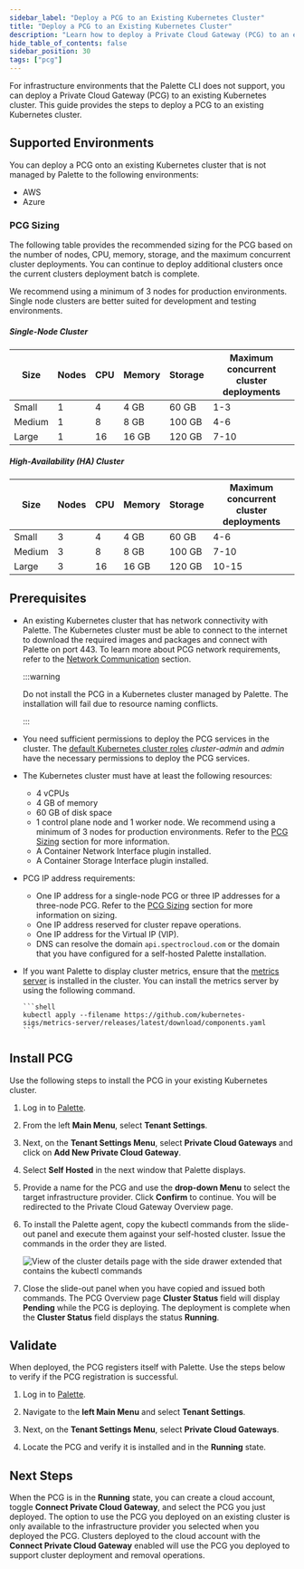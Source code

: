 ```yaml
---
sidebar_label: "Deploy a PCG to an Existing Kubernetes Cluster"
title: "Deploy a PCG to an Existing Kubernetes Cluster"
description: "Learn how to deploy a Private Cloud Gateway (PCG) to an existing Kubernetes cluster."
hide_table_of_contents: false
sidebar_position: 30
tags: ["pcg"]
---
```


For infrastructure environments that the Palette CLI does not support, you can deploy a Private Cloud Gateway (PCG) to
an existing Kubernetes cluster. This guide provides the steps to deploy a PCG to an existing Kubernetes cluster.

## Supported Environments

You can deploy a PCG onto an existing Kubernetes cluster that is not managed by Palette to the following environments:

- AWS
- Azure

### PCG Sizing

The following table provides the recommended sizing for the PCG based on the number of nodes, CPU, memory, storage, and
the maximum concurrent cluster deployments. You can continue to deploy additional clusters once the current clusters
deployment batch is complete.

We recommend using a minimum of 3 nodes for production environments. Single node clusters are better suited for
development and testing environments.

##### Single-Node Cluster

| **Size** | **Nodes** | **CPU** | **Memory** | **Storage** | **Maximum concurrent cluster deployments** |
| -------- | --------- | ------- | ---------- | ----------- | ------------------------------------------ |
| Small    | 1         | 4       | 4 GB       | 60 GB       | 1-3                                        |
| Medium   | 1         | 8       | 8 GB       | 100 GB      | 4-6                                        |
| Large    | 1         | 16      | 16 GB      | 120 GB      | 7-10                                       |

##### High-Availability (HA) Cluster

| **Size** | **Nodes** | **CPU** | **Memory** | **Storage** | **Maximum concurrent cluster deployments** |
| -------- | --------- | ------- | ---------- | ----------- | ------------------------------------------ |
| Small    | 3         | 4       | 4 GB       | 60 GB       | 4-6                                        |
| Medium   | 3         | 8       | 8 GB       | 100 GB      | 7-10                                       |
| Large    | 3         | 16      | 16 GB      | 120 GB      | 10-15                                      |

## Prerequisites

- An existing Kubernetes cluster that has network connectivity with Palette. The Kubernetes cluster must be able to
  connect to the internet to download the required images and packages and connect with Palette on port 443. To learn
  more about PCG network requirements, refer to the [Network Communication](./architecture.md#network-communication)
  section.

  :::warning

  Do not install the PCG in a Kubernetes cluster managed by Palette. The installation will fail due to resource naming
  conflicts.

  :::

- You need sufficient permissions to deploy the PCG services in the cluster. The
  [default Kubernetes cluster roles](https://kubernetes.io/docs/reference/access-authn-authz/rbac/#default-roles-and-role-bindings)
  _cluster-admin_ and _admin_ have the necessary permissions to deploy the PCG services.

- The Kubernetes cluster must have at least the following resources:

  - 4 vCPUs
  - 4 GB of memory
  - 60 GB of disk space
  - 1 control plane node and 1 worker node. We recommend using a minimum of 3 nodes for production environments. Refer
    to the [PCG Sizing](#pcg-sizing) section for more information.
  - A Container Network Interface plugin installed.
  - A Container Storage Interface plugin installed.

- PCG IP address requirements:

  - One IP address for a single-node PCG or three IP addresses for a three-node PCG. Refer to the
    [PCG Sizing](./deploy-pcg-k8s.md#pcg-sizing) section for more information on sizing.
  - One IP address reserved for cluster repave operations.
  - One IP address for the Virtual IP (VIP).
  - DNS can resolve the domain `api.spectrocloud.com` or the domain that you have configured for a self-hosted Palette
    installation.

- If you want Palette to display cluster metrics, ensure that the
  [metrics server](https://github.com/kubernetes-sigs/metrics-server) is installed in the cluster. You can install the
  metrics server by using the following command.

      ```shell
      kubectl apply --filename https://github.com/kubernetes-sigs/metrics-server/releases/latest/download/components.yaml
      ```

## Install PCG

Use the following steps to install the PCG in your existing Kubernetes cluster.

1. Log in to [Palette](https://console.spectrocloud.com/).

2. From the left **Main Menu**, select **Tenant Settings**.

3. Next, on the **Tenant Settings Menu**, select **Private Cloud Gateways** and click on **Add New Private Cloud
   Gateway**.

4. Select **Self Hosted** in the next window that Palette displays.

5. Provide a name for the PCG and use the **drop-down Menu** to select the target infrastructure provider. Click
   **Confirm** to continue. You will be redirected to the Private Cloud Gateway Overview page.

6. To install the Palette agent, copy the kubectl commands from the slide-out panel and execute them against your
   self-hosted cluster. Issue the commands in the order they are listed.

   ![View of the cluster details page with the side drawer extended that contains the kubectl commands](/clusters_pcg_deploy-pcg-k8s_kubectl-cmds-view.webp)

7. Close the slide-out panel when you have copied and issued both commands. The PCG Overview page **Cluster Status**
   field will display **Pending** while the PCG is deploying. The deployment is complete when the **Cluster Status**
   field displays the status **Running**.

## Validate

When deployed, the PCG registers itself with Palette. Use the steps below to verify if the PCG registration is
successful.

1. Log in to [Palette](https://console.spectrocloud.com/).

2. Navigate to the **left Main Menu** and select **Tenant Settings**.

3. Next, on the **Tenant Settings Menu**, select **Private Cloud Gateways**.

4. Locate the PCG and verify it is installed and in the **Running** state.

## Next Steps

When the PCG is in the **Running** state, you can create a cloud account, toggle **Connect Private Cloud Gateway**, and
select the PCG you just deployed. The option to use the PCG you deployed on an existing cluster is only available to the
infrastructure provider you selected when you deployed the PCG. Clusters deployed to the cloud account with the
**Connect Private Cloud Gateway** enabled will use the PCG you deployed to support cluster deployment and removal
operations.
